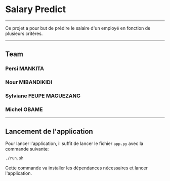 # Salary Predict
***
Ce projet a pour but de prédire le salaire d'un employé en fonction de plusieurs critères.
***
## Team

### Persi MANKITA
### Nour MIBANDIKIDI
### Sylviane FEUPE MAGUEZANG 
### Michel OBAME
***
## Lancement de l'application
Pour lancer l'application, il suffit de lancer le fichier `app.py` avec la commande suivante:
```bash
./run.sh
```
Cette commande va installer les dépendances nécessaires et lancer l'application.
